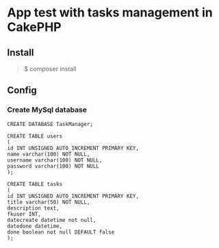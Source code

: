 # App test with tasks management in CakePHP

## Install

> $ composer install

## Config

### Create MySql database

```
CREATE DATABASE TaskManager;

CREATE TABLE users
(
id INT UNSIGNED AUTO_INCREMENT PRIMARY KEY,    
name varchar(100) NOT NULL,
username varchar(100) NOT NULL,
password varchar(100) NOT NULL
);

CREATE TABLE tasks
(
id INT UNSIGNED AUTO_INCREMENT PRIMARY KEY,  
title varchar(50) NOT NULL,
description text,
fkuser INT,
datecreate datetime not null,
datedone datetime,    
done boolean not null DEFAULT false
);
```
